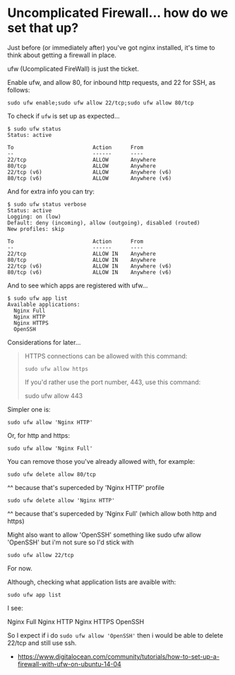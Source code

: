 # Uncomplicated Firewall... how do we set that up?

Just before (or immediately after) you've got nginx installed, it's time to think about getting a firewall in place.

ufw (Ucomplicated FireWall) is just the ticket.

Enable ufw, and allow 80, for inbound http requests, and 22 for SSH, as follows:

    sudo ufw enable;sudo ufw allow 22/tcp;sudo ufw allow 80/tcp


To check if `ufw` is set up as expected...

    $ sudo ufw status
    Status: active

    To                         Action      From
    --                         ------      ----
    22/tcp                     ALLOW       Anywhere
    80/tcp                     ALLOW       Anywhere
    22/tcp (v6)                ALLOW       Anywhere (v6)
    80/tcp (v6)                ALLOW       Anywhere (v6)

And for extra info you can try:

    $ sudo ufw status verbose
    Status: active
    Logging: on (low)
    Default: deny (incoming), allow (outgoing), disabled (routed)
    New profiles: skip

    To                         Action      From
    --                         ------      ----
    22/tcp                     ALLOW IN    Anywhere
    80/tcp                     ALLOW IN    Anywhere
    22/tcp (v6)                ALLOW IN    Anywhere (v6)
    80/tcp (v6)                ALLOW IN    Anywhere (v6)



And to see which apps are registered with ufw...

    $ sudo ufw app list
    Available applications:
      Nginx Full
      Nginx HTTP
      Nginx HTTPS
      OpenSSH


Considerations for later...

> HTTPS connections can be allowed with this command:
>
>     sudo ufw allow https
>
> If you'd rather use the port number, 443, use this command:
>
>   sudo ufw allow 443


Simpler one is:


	sudo ufw allow 'Nginx HTTP'

Or, for http and https:

	sudo ufw allow 'Nginx Full'

You can remove those you've already allowed with, for example:

	sudo ufw delete allow 80/tcp

^^ because that's superceded by 'Nginx HTTP' profile

	sudo ufw delete allow 'Nginx HTTP'

^^ because that's superceded by 'Nginx Full' (which allow both http and https)

Might also want to allow 'OpenSSH' something like sudo ufw allow 'OpenSSH' but i'm not sure so I'd stick with

	sudo ufw allow 22/tcp

For now.

Although, checking what application lists are avaible with:

	sudo ufw app list

I see:

  Nginx Full
  Nginx HTTP
  Nginx HTTPS
  OpenSSH

So I expect if i do `sudo ufw allow 'OpenSSH'` then i would be able to delete 22/tcp and still use ssh.


 * <https://www.digitalocean.com/community/tutorials/how-to-set-up-a-firewall-with-ufw-on-ubuntu-14-04>